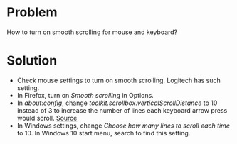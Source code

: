 # Problem

How to turn on smooth scrolling for mouse and keyboard?

# Solution

- Check mouse settings to turn on smooth scrolling. Logitech has such setting.
- In Firefox, turn on _Smooth scrolling_ in Options.
- In _about:config_, change _toolkit.scrollbox.verticalScrollDistance_ to 10 instead of 3 to increase the number of lines each keyboard arrow press would scroll. [Source](https://superuser.com/a/568386/96992)
- In Windows settings, change _Choose how many lines to scroll each time_ to 10. In Windows 10 start menu, search to find this setting. 